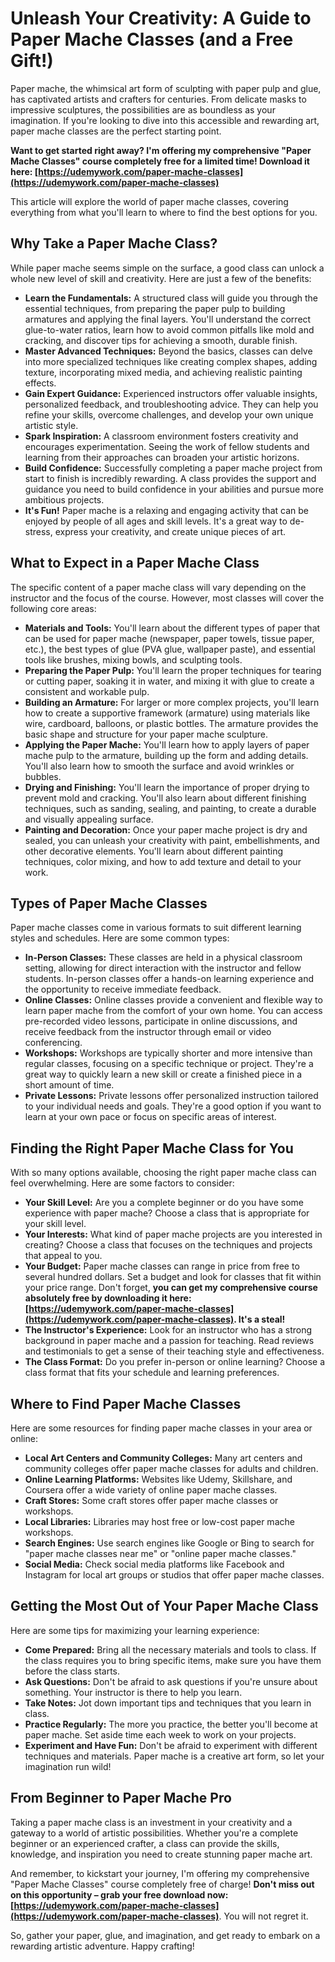 # Unleash Your Creativity: A Guide to Paper Mache Classes (and a Free Gift!)

Paper mache, the whimsical art form of sculpting with paper pulp and glue, has captivated artists and crafters for centuries. From delicate masks to impressive sculptures, the possibilities are as boundless as your imagination. If you're looking to dive into this accessible and rewarding art, paper mache classes are the perfect starting point.

**Want to get started right away? I'm offering my comprehensive "Paper Mache Classes" course completely free for a limited time! Download it here: [https://udemywork.com/paper-mache-classes](https://udemywork.com/paper-mache-classes)**

This article will explore the world of paper mache classes, covering everything from what you'll learn to where to find the best options for you.

## Why Take a Paper Mache Class?

While paper mache seems simple on the surface, a good class can unlock a whole new level of skill and creativity. Here are just a few of the benefits:

*   **Learn the Fundamentals:** A structured class will guide you through the essential techniques, from preparing the paper pulp to building armatures and applying the final layers. You'll understand the correct glue-to-water ratios, learn how to avoid common pitfalls like mold and cracking, and discover tips for achieving a smooth, durable finish.
*   **Master Advanced Techniques:** Beyond the basics, classes can delve into more specialized techniques like creating complex shapes, adding texture, incorporating mixed media, and achieving realistic painting effects.
*   **Gain Expert Guidance:** Experienced instructors offer valuable insights, personalized feedback, and troubleshooting advice. They can help you refine your skills, overcome challenges, and develop your own unique artistic style.
*   **Spark Inspiration:** A classroom environment fosters creativity and encourages experimentation. Seeing the work of fellow students and learning from their approaches can broaden your artistic horizons.
*   **Build Confidence:** Successfully completing a paper mache project from start to finish is incredibly rewarding. A class provides the support and guidance you need to build confidence in your abilities and pursue more ambitious projects.
*   **It's Fun!** Paper mache is a relaxing and engaging activity that can be enjoyed by people of all ages and skill levels. It's a great way to de-stress, express your creativity, and create unique pieces of art.

## What to Expect in a Paper Mache Class

The specific content of a paper mache class will vary depending on the instructor and the focus of the course. However, most classes will cover the following core areas:

*   **Materials and Tools:** You'll learn about the different types of paper that can be used for paper mache (newspaper, paper towels, tissue paper, etc.), the best types of glue (PVA glue, wallpaper paste), and essential tools like brushes, mixing bowls, and sculpting tools.
*   **Preparing the Paper Pulp:** You'll learn the proper techniques for tearing or cutting paper, soaking it in water, and mixing it with glue to create a consistent and workable pulp.
*   **Building an Armature:** For larger or more complex projects, you'll learn how to create a supportive framework (armature) using materials like wire, cardboard, balloons, or plastic bottles. The armature provides the basic shape and structure for your paper mache sculpture.
*   **Applying the Paper Mache:** You'll learn how to apply layers of paper mache pulp to the armature, building up the form and adding details. You'll also learn how to smooth the surface and avoid wrinkles or bubbles.
*   **Drying and Finishing:** You'll learn the importance of proper drying to prevent mold and cracking. You'll also learn about different finishing techniques, such as sanding, sealing, and painting, to create a durable and visually appealing surface.
*   **Painting and Decoration:** Once your paper mache project is dry and sealed, you can unleash your creativity with paint, embellishments, and other decorative elements. You'll learn about different painting techniques, color mixing, and how to add texture and detail to your work.

## Types of Paper Mache Classes

Paper mache classes come in various formats to suit different learning styles and schedules. Here are some common types:

*   **In-Person Classes:** These classes are held in a physical classroom setting, allowing for direct interaction with the instructor and fellow students. In-person classes offer a hands-on learning experience and the opportunity to receive immediate feedback.
*   **Online Classes:** Online classes provide a convenient and flexible way to learn paper mache from the comfort of your own home. You can access pre-recorded video lessons, participate in online discussions, and receive feedback from the instructor through email or video conferencing.
*   **Workshops:** Workshops are typically shorter and more intensive than regular classes, focusing on a specific technique or project. They're a great way to quickly learn a new skill or create a finished piece in a short amount of time.
*   **Private Lessons:** Private lessons offer personalized instruction tailored to your individual needs and goals. They're a good option if you want to learn at your own pace or focus on specific areas of interest.

## Finding the Right Paper Mache Class for You

With so many options available, choosing the right paper mache class can feel overwhelming. Here are some factors to consider:

*   **Your Skill Level:** Are you a complete beginner or do you have some experience with paper mache? Choose a class that is appropriate for your skill level.
*   **Your Interests:** What kind of paper mache projects are you interested in creating? Choose a class that focuses on the techniques and projects that appeal to you.
*   **Your Budget:** Paper mache classes can range in price from free to several hundred dollars. Set a budget and look for classes that fit within your price range. Don't forget, **you can get my comprehensive course absolutely free by downloading it here: [https://udemywork.com/paper-mache-classes](https://udemywork.com/paper-mache-classes). It's a steal!**
*   **The Instructor's Experience:** Look for an instructor who has a strong background in paper mache and a passion for teaching. Read reviews and testimonials to get a sense of their teaching style and effectiveness.
*   **The Class Format:** Do you prefer in-person or online learning? Choose a class format that fits your schedule and learning preferences.

## Where to Find Paper Mache Classes

Here are some resources for finding paper mache classes in your area or online:

*   **Local Art Centers and Community Colleges:** Many art centers and community colleges offer paper mache classes for adults and children.
*   **Online Learning Platforms:** Websites like Udemy, Skillshare, and Coursera offer a wide variety of online paper mache classes.
*   **Craft Stores:** Some craft stores offer paper mache classes or workshops.
*   **Local Libraries:** Libraries may host free or low-cost paper mache workshops.
*   **Search Engines:** Use search engines like Google or Bing to search for "paper mache classes near me" or "online paper mache classes."
*   **Social Media:** Check social media platforms like Facebook and Instagram for local art groups or studios that offer paper mache classes.

## Getting the Most Out of Your Paper Mache Class

Here are some tips for maximizing your learning experience:

*   **Come Prepared:** Bring all the necessary materials and tools to class. If the class requires you to bring specific items, make sure you have them before the class starts.
*   **Ask Questions:** Don't be afraid to ask questions if you're unsure about something. Your instructor is there to help you learn.
*   **Take Notes:** Jot down important tips and techniques that you learn in class.
*   **Practice Regularly:** The more you practice, the better you'll become at paper mache. Set aside time each week to work on your projects.
*   **Experiment and Have Fun:** Don't be afraid to experiment with different techniques and materials. Paper mache is a creative art form, so let your imagination run wild!

## From Beginner to Paper Mache Pro

Taking a paper mache class is an investment in your creativity and a gateway to a world of artistic possibilities. Whether you're a complete beginner or an experienced crafter, a class can provide the skills, knowledge, and inspiration you need to create stunning paper mache art.

And remember, to kickstart your journey, I'm offering my comprehensive "Paper Mache Classes" course completely free of charge! **Don't miss out on this opportunity – grab your free download now: [https://udemywork.com/paper-mache-classes](https://udemywork.com/paper-mache-classes)**. You will not regret it.

So, gather your paper, glue, and imagination, and get ready to embark on a rewarding artistic adventure. Happy crafting!
